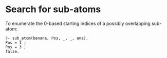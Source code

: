 # Search for sub-atoms

To enumerate the 0-based starting indices of a possibly overlapping sub-atom:

```
?- sub_atom(banana, Pos, _, _, ana).
Pos = 1 ;
Pos = 3 ;
false.
```
